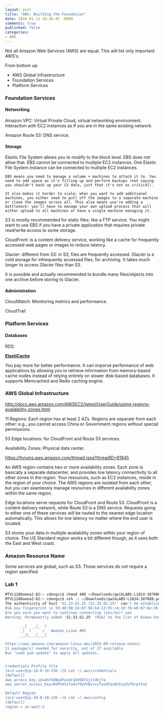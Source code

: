 ```yaml
---
layout: post
title: "AWS: Building the Foundation"
date: 2016-01-11 18:36:45 -0800
comments: true
published: false
categories: 
- AWS
---
```


Not all Amazon Web Services (AWS) are equal. This will list only important AWS's.

From bottom up:

* AWS Global Infrastructure
* Foundation Services
* Platform Services

### Foundation Services

#### Networking

Amazon VPC: Virtual Private Cloud, virtual networking environment. Interaction with EC2 instances as if you are in the same existing network.

Amazon Route 53: DNS service.

#### Storage

Elastic File System allows you to modify to the block level. EBS does not allow that.
EBS cannot be connected to multiple EC2 instances. One Elastic File System instance can be connected to multiple EC2 instances.

``` plain http://stackoverflow.com/questions/2288402/should-i-persist-images-on-ebs-or-s3
EBS means you need to manage a volume + machines to attach it to. You need to add space as it's filling up and perform backups (not saying you shouldn't back up your S3 data, just that it's not as critical).

It also makes it harder to scale: when you want to add additional machines, you either need to pull off the images to a separate machine or clone the images across all. This also means you're adding a bottleneck: you'll have to manage your own upload process that will either upload to all machines or have a single machine managing it.
```

S3 is mostly recommended for static files: like a FTP service. You might want to use EBS if you have a private application that requires private read/write access to some storage.

CloudFront: is a content delivery service, working like a cache for frequently accessed web pages or images to reduce latency.

Glacier: different from S3: in S3, files are frequently accessed. Glacier is a cold storage for infrequently accessed files, for archiving. 
It takes much longer to access Glacier files than S3.

It is possible and actually recommended to bundle many files/objects into one archive before storing to Glacier. 

#### Administration

CloudWatch: Monitoring metrics and performance.

CloudTrail

### Platform Services

#### Databases

RDS: 

[**ElastiCache**](https://aws.amazon.com/elasticache/)

You pay more for better performance. It can imporve performance of web applications by allowing you to retrieve information from memory-based cache nodes instead of relying entirely on slower disk-based databases. It supports Memcached and Redis caching engine.

### AWS Global Infrastructure

http://docs.aws.amazon.com/AWSEC2/latest/UserGuide/using-regions-availability-zones.html

11 Regions: Each region has at least 2 AZs. Regions are separate from each other: e.g., you cannot access China or Government regions without special permissions.

53 Edge locations: for CloudFront and Route 53 services.

Availability Zones: Physical data center.

https://forums.aws.amazon.com/thread.jspa?threadID=91845

An AWS region contains two or more availability zones. Each zone is basically a separate datacenter, and provides low latency connectivity to all other zones in the region. Your resources, such as EC2 instances, reside in the region of your choice. The AWS regions are isolated from each other, but you can seamlessly manage resources in different availability zones within the same region.

Edge locations serve requests for CloudFront and Route 53. CloudFront is a content delivery network, while Route 53 is a DNS service. Requests going to either one of these services will be routed to the nearest edge location automatically. This allows for low latency no matter where the end user is located.

S3 stores your data in multiple availability zones within your region of choice. The US Standard region works a bit different though, as it uses both the East and West coast.

### Amazon Resource Name

Some services are global, such as S3. Those services do not require a region specified.


### Lab 1

``` bash
MTVL1288aeea2-82:~ cdongsi$ chmod 400 ~/Downloads/qwikLABS-L1014-387088.pem
MTVL1288aeea2-82:~ cdongsi$ ssh -i ~/Downloads/qwikLABS-L1014-387088.pem ec2-user@52.33.62.25
The authenticity of host '52.33.62.25 (52.33.62.25)' can't be established.
RSA key fingerprint is 59:40:98:24:8f:96:b4:13:95:c4:3d:f6:e0:87:be:2b.
Are you sure you want to continue connecting (yes/no)? yes
Warning: Permanently added '52.33.62.25' (RSA) to the list of known hosts.

       __|  __|_  )
       _|  (     /   Amazon Linux AMI
      ___|\___|___|

https://aws.amazon.com/amazon-linux-ami/2015.09-release-notes/
11 package(s) needed for security, out of 27 available
Run "sudo yum update" to apply all updates.


Credentials Profile file
[ec2-user@ip-10-0-10-236 ~]$ cat ~/.aws/credentials
[default]
aws_access_key_id=ASYX4NadfasdCSUVOQlkjsldkjfa
aws_secret_access_key=RSPh45sfadsf0yVYBv+xiTasdfas8n5cyZufUrptFaZ

Default Region
[ec2-user@ip-10-0-10-236 ~]$ cat ~/.aws/config
[default]
region = us-west-2
```




